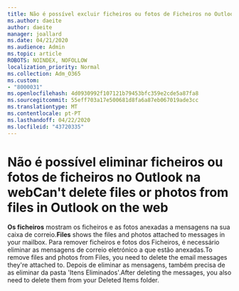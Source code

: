 ```yaml
---
title: Não é possível excluir ficheiros ou fotos de Ficheiros no Outlook na web
ms.author: daeite
author: daeite
manager: joallard
ms.date: 04/21/2020
ms.audience: Admin
ms.topic: article
ROBOTS: NOINDEX, NOFOLLOW
localization_priority: Normal
ms.collection: Adm_O365
ms.custom:
- "8000031"
ms.openlocfilehash: 4d0930992f107121b79453bfc359e2cde5a87fa8
ms.sourcegitcommit: 55eff703a17e500681d8fa6a87eb067019ade3cc
ms.translationtype: MT
ms.contentlocale: pt-PT
ms.lasthandoff: 04/22/2020
ms.locfileid: "43720335"
---
```

# <a name="cant-delete-files-or-photos-from-files-in-outlook-on-the-web"></a><span data-ttu-id="4aaf1-102">Não é possível eliminar ficheiros ou fotos de ficheiros no Outlook na web</span><span class="sxs-lookup"><span data-stu-id="4aaf1-102">Can't delete files or photos from files in Outlook on the web</span></span>

<span data-ttu-id="4aaf1-103">**Os ficheiros** mostram os ficheiros e as fotos anexadas a mensagens na sua caixa de correio.</span><span class="sxs-lookup"><span data-stu-id="4aaf1-103">**Files** shows the files and photos attached to messages in your mailbox.</span></span> <span data-ttu-id="4aaf1-104">Para remover ficheiros e fotos dos Ficheiros, é necessário eliminar as mensagens de correio eletrónico a que estão anexadas.</span><span class="sxs-lookup"><span data-stu-id="4aaf1-104">To remove files and photos from Files, you need to delete the email messages they're attached to.</span></span> <span data-ttu-id="4aaf1-105">Depois de eliminar as mensagens, também precisa de as eliminar da pasta 'Itens Eliminados'.</span><span class="sxs-lookup"><span data-stu-id="4aaf1-105">After deleting the messages, you also need to delete them from your Deleted Items folder.</span></span>